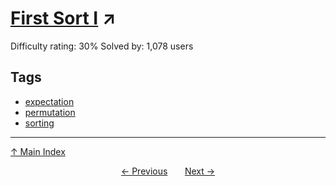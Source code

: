 # [First Sort I](https://projecteuler.net/problem=523) ↗️

Difficulty rating: 30%
Solved by: 1,078 users
## Tags

- [expectation](../tags/expectation.md)
- [permutation](../tags/permutation.md)
- [sorting](../tags/sorting.md)



---

[↑ Main Index](../README.md)


<div align=center><a href='522.md'>← Previous</a> &nbsp;&nbsp; &nbsp;&nbsp;  <a href='524.md'>Next →</a></div>
